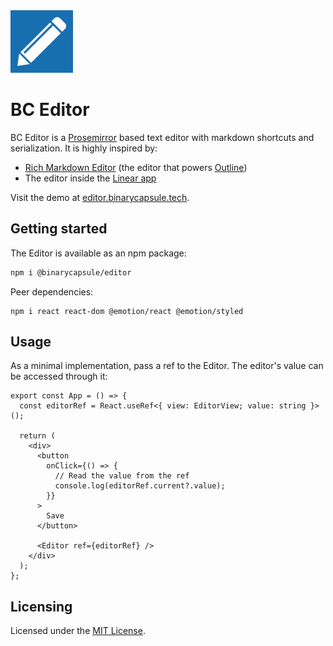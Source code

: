 <img src="https://raw.githubusercontent.com/jcmnunes/editor/master/public/logo512.png" alt="BC logo" width="100px" height="100px">

# BC Editor

BC Editor is a [Prosemirror](https://prosemirror.net/) based text editor with
markdown shortcuts and serialization. It is highly inspired by:

- [Rich Markdown Editor](https://github.com/outline/rich-markdown-editor) (the
  editor that powers [Outline](https://www.getoutline.com/))
- The editor inside the [Linear app](https://linear.app/)

Visit the demo at
[editor.binarycapsule.tech](https://editor.binarycapsule.tech).

## Getting started

The Editor is available as an npm package:

```bash
npm i @binarycapsule/editor
```

Peer dependencies:

```
npm i react react-dom @emotion/react @emotion/styled
```

## Usage

As a minimal implementation, pass a ref to the Editor. The editor's value can be
accessed through it:

```tsx
export const App = () => {
  const editorRef = React.useRef<{ view: EditorView; value: string }>();

  return (
    <div>
      <button
        onClick={() => {
          // Read the value from the ref
          console.log(editorRef.current?.value);
        }}
      >
        Save
      </button>

      <Editor ref={editorRef} />
    </div>
  );
};
```

## Licensing

Licensed under the [MIT License](./LICENSE).
